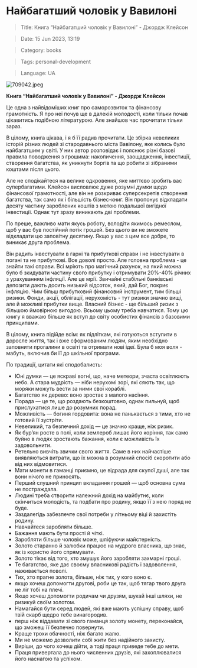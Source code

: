 # Найбагатший чоловік у Вавилоні

> Title: Книга “Найбагатший чоловік у Вавилоні” - Джордж Клейсон

> Date: 15 Jun 2023, 13:19

> Category: books

> Tags: personal-development

> Language: UA

![709042.jpeg](https://res.craft.do/user/full/b5a256f3-51ff-c8e5-10fe-9343b6a0451d/doc/71FC37E1-7371-4066-A693-34919254E9BF/6B4CC27A-B843-4BBA-B376-2816D004A1B7_2/Q9z36UkkF15q5W2PDrKsA8qZX3iqoOieudxyUG9kYKMz/709042.jpeg)

**Книга “Найбагатший чоловік у Вавилоні” - Джордж Клейсон**

Це одна з найвідоміших книг про саморозвиток та фінансову грамотність. Я про неї почув ще в далекій молодості, коли тільки почав цікавитись подібною літературою. Але знайшов час прочитати тільки зараз.

В цілому, книга цікава, і я б її радив прочитати. Це збірка невеликих історій різних людей зі стародавнього міста Вавілону, яке колись було найбагатшим у світі. У них автор розповідає і пояснює різні базові правила поводження з грошима: накопичення, заощадження, інвестиції, створення багатства, як уникнути боргів та що робити зі зібраними коштами після цього.

Але не сподікайтеся на велике одкровення, яке миттєво зробить вас супербагатими. Клейсон висловлює дуже розумні думки щодо фінансової грамотності, але він не розкриває суперсекретів створення багатства, так само як і більшість бізнес-книг. Він пропонує відкладати десяту частину зароблених коштів з метою подальшої вигідної інвестиції. Однак тут зразу виникають дві проблеми.

По преше, важливо мати якусь роботу, володіти якимось ремеслом, щоб у вас був постійний потік грошей. Без цього ви не зможете відкладати цю заповітну десятину. Якщо у вас з цим все добре, то виникає друга проблема.

Він радить інвестувати в гарні та прибуткові справи і не інвестувати в погані та не прибуткові. Все доволі просто. Але головна проблема - це знайти такі справи. Всі мріють про магічний рахунок, на який можна було б зкидувати частину свого прибутку і отримувати 20%-40% річних з урахуванням інфляції. Але це мрії. Звичайні стабільні банківські депозити дають досить низький відсоток, який, дай Бог, покриє інфляцію. Чим більш прибутковий фінансовий інструмент, тим більші ризики. Фонди, акції, облігації, нерухомість - тут ризики значно вищі, але й можливі прибутки вище. Власний бізнес - ще більший ризик з більшою ймовірною вигодою. Всьому цьому треба навчатися. Тому цю книгу я вважаю більше як вступ до світу особистих фінансів з базовими принципами.

В цілому, книга підійде всім: як підліткам, які готуються вступити в доросле життя, так і вже сформованим людям, яким необхідно заповнити прогалини в освіті та отримати нові ідеї. Була б моя воля - мабуть, включив би її до шкільної програми.

По традиції, цитати які сподобалисть:

- Юні думки — це яскраві вогні, що, наче метеори, зчаста освітлюють небо. А стара мудрість — ніби нерухомі зорі, які сяють так, що моряки можуть вести за ними свої кораблі.
- Багатство як дерево: воно зростає з малого насіння.
- Порада — це те, що роздають безкоштовно, однак пильнуй, щоб прислухатися лише до розумних порад.
- Можливість — богиня гордовита: вона не панькається з тими, хто не готовий її зустріти.
- Невеликий, та безпечний дохід — це значно краще, ніж ризик.
- Як бур’ян росте в полі, коли землероб лишає його коріння, так само буйно в людях зростають бажання, коли є можливість їх задовольнити.
- Ретельно вивчіть звички свого життя. Саме в них найчастіше виявляються витрати, що їх можна в розумний спосіб скоротити або від них відмовитися.
- Мати монети в гаманці приємно, це відрада для скупої душі, але так вони нічого не приносять.
- Перший слушний принцип вкладання грошей — щоб основна сума не постраждала.
- Людині треба створити належний дохід на майбутнє, коли скінчиться молодість, та подбати про родину, якщо її з нею поряд не буде.
- Заздалегідь забезпечте свої потреби у літньому віці й захистіть родину.
- Навчайтеся заробляти більше.
- Бажання мають бути прості й чіткі.
- Заробляти більше чоловік може, шліфуючи майстерність.
- Золото старанно й залюбки працює на мудрого власника, що знає, як із користю його спрямувати.
- Золото тікає від того, хто змушує його заробляти захмарні гроші.
- Те багатство, яке дає своєму власникові радість і задоволення, наживається поволі.
- Тих, хто прагне золота, більше, ніж тих, у кого воно є.
- якщо хочеш допомогти другові, роби це так, щоб тягар твого друга не ліг тобі на плечі.
- Якщо хочеш допомогти родичам чи друзям, шукай інші шляхи, не ризикуй своїм золотом.
- Намагайся бути серед людей, які вже мають успішну справу, щоб твій скарб щедро тебе винагородив.
- перш ніж віддавати зі свого гаманця золоту монету, переконайся, що зможеш її безпечно повернути.
- Краще трохи обачності, ніж багато жалю.
- Ми не можемо дозволити собі жити без надійного захисту.
- Виріши, до чого хочеш дійти, а тоді праця приведе тебе до мети.
- Праця привертала до нього численних друзів, які захоплювалися його наснагою та успіхом.

